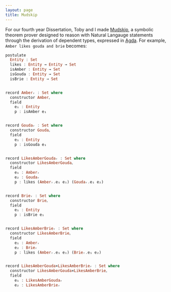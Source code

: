 ```yaml
---
layout: page
title: Mudskip
---
```


For our fourth year Dissertation, Toby and I made [Mudskip](https://github.com/tambercore/hottnat), a symbolic theorem prover designed to reason with Natural Langauge statements through the derivation of dependent types, expressed in [Agda](https://agda.readthedocs.io/en/latest/getting-started/what-is-agda.html). For example, `Amber likes gouda and brie` becomes:

```haskell
postulate
  Entity : Set
  likes : Entity → Entity → Set
  isAmber : Entity → Set
  isGouda : Entity → Set
  isBrie : Entity → Set


record Amberᵣ : Set where
  constructor Amber꜀
  field
    e₁ : Entity
    p : isAmber e₁


record Goudaᵣ : Set where
  constructor Gouda꜀
  field
    e₁ : Entity
    p : isGouda e₁


record LikesAmberGoudaᵣ : Set where
  constructor LikesAmberGouda꜀
  field
    e₁ : Amberᵣ
    e₂ : Goudaᵣ
    p : likes (Amberᵣ.e₁ e₁) (Goudaᵣ.e₁ e₂)


record Brieᵣ : Set where
  constructor Brie꜀
  field
    e₁ : Entity
    p : isBrie e₁


record LikesAmberBrieᵣ : Set where
  constructor LikesAmberBrie꜀
  field
    e₁ : Amberᵣ
    e₂ : Brieᵣ
    p : likes (Amberᵣ.e₁ e₁) (Brieᵣ.e₁ e₂)


record LikesAmberGouda×LikesAmberBrieᵣ : Set where
  constructor LikesAmberGouda×LikesAmberBrie꜀
  field
    e₁ : LikesAmberGoudaᵣ
    e₂ : LikesAmberBrieᵣ



```
